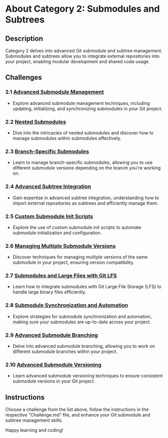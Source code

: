 # About Category 2: Submodules and Subtrees

## Description

Category 2 delves into advanced Git submodule and subtree management. Submodules and subtrees allow you to integrate external repositories into your project, enabling modular development and shared code usage.

## Challenges

### 2.1 [Advanced Submodule Management](Challenge_2.1/Challenge.md)

- Explore advanced submodule management techniques, including updating, initializing, and synchronizing submodules in your Git project.

### 2.2 [Nested Submodules](Challenge_2.2/Challenge.md)

- Dive into the intricacies of nested submodules and discover how to manage submodules within submodules effectively.

### 2.3 [Branch-Specific Submodules](Challenge_2.3/Challenge.md)

- Learn to manage branch-specific submodules, allowing you to use different submodule versions depending on the branch you're working on.

### 2.4 [Advanced Subtree Integration](Challenge_2.4/Challenge.md)

- Gain expertise in advanced subtree integration, understanding how to import external repositories as subtrees and efficiently manage them.

### 2.5 [Custom Submodule Init Scripts](Challenge_2.5/Challenge.md)

- Explore the use of custom submodule init scripts to automate submodule initialization and configuration.

### 2.6 [Managing Multiple Submodule Versions](Challenge_2.6/Challenge.md)

- Discover techniques for managing multiple versions of the same submodule in your project, ensuring version compatibility.

### 2.7 [Submodules and Large Files with Git LFS](Challenge_2.7/Challenge.md)

- Learn how to integrate submodules with Git Large File Storage (LFS) to handle large binary files efficiently.

### 2.8 [Submodule Synchronization and Automation](Challenge_2.8/Challenge.md)

- Explore strategies for submodule synchronization and automation, making sure your submodules are up-to-date across your project.

### 2.9 [Advanced Submodule Branching](Challenge_2.9/Challenge.md)

- Delve into advanced submodule branching, allowing you to work on different submodule branches within your project.

### 2.10 [Advanced Submodule Versioning](Challenge_2.10/Challenge.md)

- Learn advanced submodule versioning techniques to ensure consistent submodule versions in your Git project.

## Instructions

Choose a challenge from the list above, follow the instructions in the respective "Challenge.md" file, and enhance your Git submodule and subtree management skills.

Happy learning and coding!
